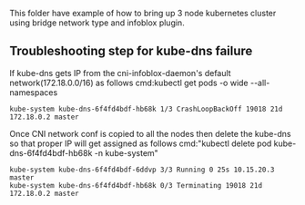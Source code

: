 This folder have example of how to bring up 3 node kubernetes cluster using
bridge network type and infoblox plugin.

Troubleshooting step for kube-dns failure
-----------------------------------------

If kube-dns gets IP from the cni-infoblox-daemon's default network(172.18.0.0/16) as follows 
cmd:kubectl get pods -o wide --all-namespaces

```
kube-system kube-dns-6f4fd4bdf-hb68k 1/3 CrashLoopBackOff 19018 21d 172.18.0.2 master
```

Once CNI network conf is copied to all the nodes then delete the kube-dns so that proper IP will get assigned as follows 
cmd:"kubectl delete pod kube-dns-6f4fd4bdf-hb68k -n kube-system"

```
kube-system kube-dns-6f4fd4bdf-6ddvp 3/3 Running 0 25s 10.15.20.3 master
kube-system kube-dns-6f4fd4bdf-hb68k 0/3 Terminating 19018 21d 172.18.0.2 master
```

